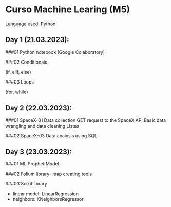 # Curso Machine Learing (M5)
Language used: Python 

## Day 1 (21.03.2023):

###01 Python notebook (Google Colaboratory)


###02 Conditionals

(if, elif, else)

###03 Loops 

(for, while)

## Day 2 (22.03.2023):

###01 SpaceX-01
Data collection
GET request to the SpaceX API
Basic data wrangling and data cleaning
Listas

###02 SpaceX-03
Data analysis using SQL

## Day 3 (23.03.2023):

###01 ML Prophet Model

###02 Folium library- map creating tools

###03 Scikit library 
- linear model: LinearRegression
- neighbors: KNeighborsRegressor
